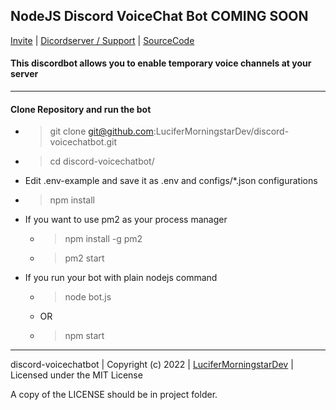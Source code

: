 ## NodeJS Discord VoiceChat Bot COMING SOON

[Invite](https://bit.ly/discord-voicechatbot) | [Dicordserver / Support](https://bit.ly/discord-voicechatbot-support) | [SourceCode](https://bit.ly/discord-voicechatbot-repo)

#### This discordbot allows you to enable temporary voice channels at your server

---

#### Clone Repository and run the bot

-   > git clone git@github.com:LuciferMorningstarDev/discord-voicechatbot.git
-   > cd discord-voicechatbot/
-   Edit .env-example and save it as .env and configs/\*.json configurations
-   > npm install
-   If you want to use pm2 as your process manager
    -   > npm install -g pm2
    -   > pm2 start
-   If you run your bot with plain nodejs command
    -   > node bot.js
    -   OR
    -   > npm start

---

discord-voicechatbot | Copyright (c) 2022 | [LuciferMorningstarDev](https://github.com/LuciferMorningstarDev) | Licensed under the MIT License

A copy of the LICENSE should be in project folder.
